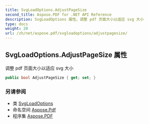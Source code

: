 ```yaml
---
title: SvgLoadOptions.AdjustPageSize
second_title: Aspose.PDF for .NET API Reference
description: SvgLoadOptions 属性。调整 pdf 页面大小以适应 svg 大小
type: docs
weight: 20
url: /zh/net/aspose.pdf/svgloadoptions/adjustpagesize/
---
```

## SvgLoadOptions.AdjustPageSize 属性

调整 pdf 页面大小以适应 svg 大小

```csharp
public bool AdjustPageSize { get; set; }
```

### 另请参阅

* 类 [SvgLoadOptions](../)
* 命名空间 [Aspose.Pdf](../../../aspose.pdf/)
* 程序集 [Aspose.PDF](../../../)
